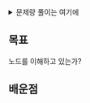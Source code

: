 <details>
  <summary>문제랑 풀이는 여기에</summary>
  
  ### 문제

  Given the head of a singly linked list, reverse the list, and return the reversed list.

  ### 풀이
  ```python
  class Solution:
      def reverseList(self, head: Optional[ListNode]) -> Optional[ListNode]:
          reve = None

          while head: 
              head.next, reve, head = reve, head, head.next
              
          return reve
  ```

  ### 런타임 & 메모리
  1. Runtime
    67ms
  2. Memory
    15.4MB

</details>

목표
---
노드를 이해하고 있는가?

배운점
---